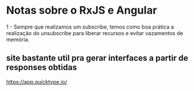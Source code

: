 # Notas sobre o RxJS e Angular

1 - Sempre que realizamos um subscribe, temos como boa prática a realização do unsubscribe para liberar recursos e evitar vazamentos de memória.

## site bastante util pra gerar interfaces a partir de responses obtidas

https://app.quicktype.io/
